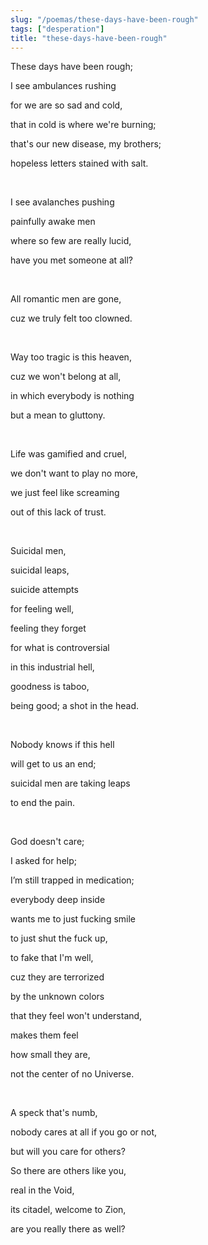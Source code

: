 ```yaml
---
slug: "/poemas/these-days-have-been-rough"
tags: ["desperation"]
title: "these-days-have-been-rough"
---
```

These days have been rough;

I see ambulances rushing

for we are so sad and cold,

that in cold is where we're burning;

that's our new disease, my brothers;

hopeless letters stained with salt.

&nbsp;

I see avalanches pushing

painfully awake men

where so few are really lucid,

have you met someone at all?

&nbsp;

All romantic men are gone,

cuz we truly felt too clowned.

&nbsp;

Way too tragic is this heaven,

cuz we won't belong at all,

in which everybody is nothing

but a mean to gluttony.

&nbsp;

Life was gamified and cruel,

we don't want to play no more,

we just feel like screaming

out of this lack of trust.

&nbsp;

Suicidal men,

suicidal leaps,

suicide attempts

for feeling well,

feeling they forget

for what is controversial

in this industrial hell,

goodness is taboo,

being good; a shot in the head.

&nbsp;

Nobody knows if this hell

will get to us an end;

suicidal men are taking leaps

to end the pain.

&nbsp;

God doesn't care;

I asked for help;

I’m still trapped in medication;

everybody deep inside

wants me to just fucking smile

to just shut the fuck up,

to fake that I'm well,

cuz they are terrorized

by the unknown colors

that they feel won't understand,

makes them feel

how small they are,

not the center of no Universe.

&nbsp;

A speck that's numb,

nobody cares at all if you go or not,

but will you care for others?

So there are others like you,

real in the Void, 

its citadel, welcome to Zion,

are you really there as well?